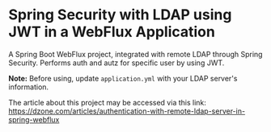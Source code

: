 # Spring Security with LDAP using JWT in a WebFlux Application

A Spring Boot WebFlux project, integrated with remote LDAP through Spring Security. 
Performs auth and autz for specific user by using JWT.
 
**Note:** Before using, update `application.yml` with your LDAP server's information.

The article about this project may be accessed via this link:
https://dzone.com/articles/authentication-with-remote-ldap-server-in-spring-webflux